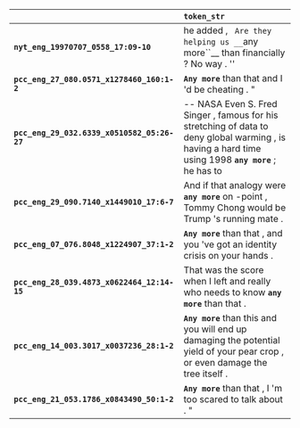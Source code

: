 |                                             | `token_str`                                                                                                                                            |
|:--------------------------------------------|:-------------------------------------------------------------------------------------------------------------------------------------------------------|
| **`nyt_eng_19970707_0558_17:09-10`**        | he added , `` Are they helping us __``any more``__ than financially ? No way . ''                                                                      |
| **`pcc_eng_27_080.0571_x1278460_160:1-2`**  | __``Any more``__ than that and I 'd be cheating . "                                                                                                    |
| **`pcc_eng_29_032.6339_x0510582_05:26-27`** | -- NASA Even S. Fred Singer , famous for his stretching of data to deny global warming , is having a hard time using 1998 __``any more``__ ; he has to |
| **`pcc_eng_29_090.7140_x1449010_17:6-7`**   | And if that analogy were __``any more``__ on -point , Tommy Chong would be Trump 's running mate .                                                     |
| **`pcc_eng_07_076.8048_x1224907_37:1-2`**   | __``Any more``__ than that , and you 've got an identity crisis on your hands .                                                                        |
| **`pcc_eng_28_039.4873_x0622464_12:14-15`** | That was the score when I left and really who needs to know __``any more``__ than that .                                                               |
| **`pcc_eng_14_003.3017_x0037236_28:1-2`**   | __``Any more``__ than this and you will end up damaging the potential yield of your pear crop , or even damage the tree itself .                       |
| **`pcc_eng_21_053.1786_x0843490_50:1-2`**   | __``Any more``__ than that , I 'm too scared to talk about . "                                                                                         |